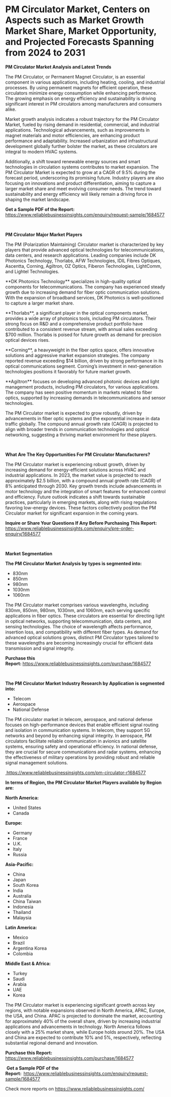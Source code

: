 <p><h1>PM Circulator Market, Centers on Aspects such as Market Growth Market Share, Market Opportunity, and Projected Forecasts Spanning from 2024 to 2031</h1></p><p><strong>PM Circulator Market Analysis and Latest Trends</strong></p>
<p><p>The PM Circulator, or Permanent Magnet Circulator, is an essential component in various applications, including heating, cooling, and industrial processes. By using permanent magnets for efficient operation, these circulators minimize energy consumption while enhancing performance. The growing emphasis on energy efficiency and sustainability is driving significant interest in PM circulators among manufacturers and consumers alike.</p><p>Market growth analysis indicates a robust trajectory for the PM Circulator Market, fueled by rising demand in residential, commercial, and industrial applications. Technological advancements, such as improvements in magnet materials and motor efficiencies, are enhancing product performance and adaptability. Increased urbanization and infrastructural development globally further bolster the market, as these circulators are integral to modern HVAC systems. </p><p>Additionally, a shift toward renewable energy sources and smart technologies in circulation systems contributes to market expansion. The PM Circulator Market is expected to grow at a CAGR of 9.5% during the forecast period, underscoring its promising future. Industry players are also focusing on innovations and product differentiation, aiming to capture a larger market share and meet evolving consumer needs. The trend toward sustainability and energy efficiency will likely remain a driving force in shaping the market landscape.</p></p>
<p><strong>Get a Sample PDF of the Report:&nbsp;</strong> <a href="https://www.reliablebusinessinsights.com/enquiry/request-sample/1684577?utm_campaign=1674&utm_medium=2&utm_source=Github&utm_content=ia&utm_term=30122024&utm_id=pm-circulator">https://www.reliablebusinessinsights.com/enquiry/request-sample/1684577</a></p>
<p>&nbsp;</p>
<p><strong>PM Circulator Major Market Players</strong></p>
<p><p>The PM (Polarization Maintaining) Circulator market is characterized by key players that provide advanced optical technologies for telecommunications, data centers, and research applications. Leading companies include DK Photonics Technology, Thorlabs, AFW Technologies, IDIL Fibres Optiques, Ascentta, Corning, Agiltron, OZ Optics, Fiberon Technologies, LightComm, and Lightel Technologies.</p><p>**DK Photonics Technology** specializes in high-quality optical components for telecommunications. The company has experienced steady growth due to increasing demand for fiber optic communication solutions. With the expansion of broadband services, DK Photonics is well-positioned to capture a larger market share.</p><p>**Thorlabs**, a significant player in the optical components market, provides a wide array of photonics tools, including PM circulators. Their strong focus on R&D and a comprehensive product portfolio have contributed to a consistent revenue stream, with annual sales exceeding $700 million. Thorlabs is poised for future growth as demand for precision optical devices rises.</p><p>**Corning**, a heavyweight in the fiber optics space, offers innovative solutions and aggressive market expansion strategies. The company reported revenue exceeding $14 billion, driven by strong performance in its optical communications segment. Corning’s investment in next-generation technologies positions it favorably for future market growth.</p><p>**Agiltron** focuses on developing advanced photonic devices and light management products, including PM circulators, for various applications. The company has seen positive momentum in markets related to fiber optics, supported by increasing demands in telecommunications and sensor technologies.</p><p>The PM Circulator market is expected to grow robustly, driven by advancements in fiber optic systems and the exponential increase in data traffic globally. The compound annual growth rate (CAGR) is projected to align with broader trends in communication technologies and optical networking, suggesting a thriving market environment for these players.</p></p>
<p>&nbsp;</p>
<p><strong>What Are The Key Opportunities For PM Circulator Manufacturers?</strong></p>
<p><p>The PM Circulator market is experiencing robust growth, driven by increasing demand for energy-efficient solutions across HVAC and industrial applications. In 2023, the market value is projected to reach approximately $2.5 billion, with a compound annual growth rate (CAGR) of 8% anticipated through 2030. Key growth trends include advancements in motor technology and the integration of smart features for enhanced control and efficiency. Future outlook indicates a shift towards sustainable practices, particularly in emerging markets, along with rising regulations favoring low-energy devices. These factors collectively position the PM Circulator market for significant expansion in the coming years.</p></p>
<p><strong>Inquire or Share Your Questions If Any Before Purchasing This Report:</strong> <a href="https://www.reliablebusinessinsights.com/enquiry/pre-order-enquiry/1684577?utm_campaign=1674&utm_medium=2&utm_source=Github&utm_content=ia&utm_term=30122024&utm_id=pm-circulator">https://www.reliablebusinessinsights.com/enquiry/pre-order-enquiry/1684577</a></p>
<p>&nbsp;</p>
<p><strong>Market Segmentation</strong></p>
<p><strong>The PM Circulator Market Analysis by types is segmented into:</strong></p>
<p><ul><li>830nm</li><li>850nm</li><li>980nm</li><li>1030nm</li><li>1060nm</li></ul></p>
<p><p>The PM Circulator market comprises various wavelengths, including 830nm, 850nm, 980nm, 1030nm, and 1060nm, each serving specific applications in fiber optics. These circulators are essential for directing light in optical networks, supporting telecommunication, data centers, and sensing technologies. The choice of wavelength affects performance, insertion loss, and compatibility with different fiber types. As demand for advanced optical solutions grows, distinct PM Circulator types tailored to these wavelengths are becoming increasingly crucial for efficient data transmission and signal integrity.</p></p>
<p><strong>Purchase this Report:&nbsp;</strong><a href="https://www.reliablebusinessinsights.com/purchase/1684577?utm_campaign=1674&utm_medium=2&utm_source=Github&utm_content=ia&utm_term=30122024&utm_id=pm-circulator">https://www.reliablebusinessinsights.com/purchase/1684577</a></p>
<p>&nbsp;</p>
<p><strong>The PM Circulator Market Industry Research by Application is segmented into:</strong></p>
<p><ul><li>Telecom</li><li>Aerospace</li><li>National Defense</li></ul></p>
<p><p>The PM circulator market in telecom, aerospace, and national defense focuses on high-performance devices that enable efficient signal routing and isolation in communication systems. In telecom, they support 5G networks and beyond by enhancing signal integrity. In aerospace, PM circulators facilitate reliable communication in avionics and satellite systems, ensuring safety and operational efficiency. In national defense, they are crucial for secure communications and radar systems, enhancing the effectiveness of military operations by providing robust and reliable signal management solutions.</p></p>
<p><a href="https://www.reliablebusinessinsights.com/pm-circulator-r1684577?utm_campaign=1674&utm_medium=2&utm_source=Github&utm_content=ia&utm_term=30122024&utm_id=pm-circulator">&nbsp;https://www.reliablebusinessinsights.com/pm-circulator-r1684577</a></p>
<p><strong>In terms of Region, the PM Circulator Market Players available by Region are:</strong></p>
<p>
    <p> <strong> North America: </strong>
        <ul>
            <li>United States</li>
            <li>Canada</li>
        </ul>
        </p> 
    <p> <strong> Europe: </strong>
        <ul>
            <li>Germany</li>
            <li>France</li>
            <li>U.K.</li>
            <li>Italy</li>
            <li>Russia</li>
        </ul>
        </p> 
    <p> <strong> Asia-Pacific: </strong>
        <ul>
            <li>China</li>
            <li>Japan</li>
            <li>South Korea</li>
            <li>India</li>
            <li>Australia</li>
            <li>China Taiwan</li>
            <li>Indonesia</li>
            <li>Thailand</li>
            <li>Malaysia</li>
        </ul>
        </p> 
    <p> <strong> Latin America: </strong>
        <ul>
            <li>Mexico</li>
            <li>Brazil</li>
            <li>Argentina Korea</li>
            <li>Colombia</li>
        </ul>
        </p> 
    <p> <strong> Middle East & Africa: </strong>
        <ul>
            <li>Turkey</li>
            <li>Saudi</li>
            <li>Arabia</li>
            <li>UAE</li>
            <li>Korea</li>
        </ul>
    </p>
    </p>
<p><p>The PM Circulator market is experiencing significant growth across key regions, with notable expansions observed in North America, APAC, Europe, the USA, and China. APAC is projected to dominate the market, accounting for approximately 40% of the overall share, driven by increasing industrial applications and advancements in technology. North America follows closely with a 25% market share, while Europe holds around 20%. The USA and China are expected to contribute 10% and 5%, respectively, reflecting substantial regional demand and innovation.</p></p>
<p><strong>Purchase this Report: </strong><a href="https://www.reliablebusinessinsights.com/purchase/1684577?utm_campaign=1674&utm_medium=2&utm_source=Github&utm_content=ia&utm_term=30122024&utm_id=pm-circulator">https://www.reliablebusinessinsights.com/purchase/1684577</a></p>
<p>&nbsp;<strong>Get a Sample PDF of the Report:&nbsp;&nbsp;</strong><a href="https://www.reliablebusinessinsights.com/enquiry/request-sample/1684577?utm_campaign=1674&utm_medium=2&utm_source=Github&utm_content=ia&utm_term=30122024&utm_id=pm-circulator">https://www.reliablebusinessinsights.com/enquiry/request-sample/1684577</a></p>
<p><strong></strong></p>
<p>Check more reports on <a href="https://www.reliablebusinessinsights.com/?utm_campaign=1674&utm_medium=2&utm_source=Github&utm_content=ia&utm_term=30122024&utm_id=pm-circulator">https://www.reliablebusinessinsights.com/</a></p>